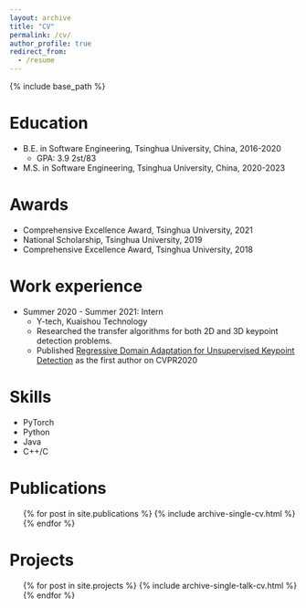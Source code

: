 ```yaml
---
layout: archive
title: "CV"
permalink: /cv/
author_profile: true
redirect_from:
  - /resume
---
```


{% include base_path %}

Education
======
* B.E. in Software Engineering, Tsinghua University, China, 2016-2020
  * GPA: 3.9 2st/83
* M.S. in Software Engineering, Tsinghua University, China, 2020-2023

Awards
======
* Comprehensive Excellence Award, Tsinghua University, 2021
* National Scholarship, Tsinghua University, 2019
* Comprehensive Excellence Award, Tsinghua University, 2018

Work experience
======
* Summer 2020 - Summer 2021: Intern
  * Y-tech, Kuaishou Technology
  * Researched the transfer algorithms for both 2D and 3D keypoint detection problems.
  * Published [Regressive Domain Adaptation for Unsupervised Keypoint Detection](https://openaccess.thecvf.com/content/CVPR2021/papers/Jiang_Regressive_Domain_Adaptation_for_Unsupervised_Keypoint_Detection_CVPR_2021_paper.pdf) as the first author on CVPR2020
 
Skills
======
* PyTorch
* Python
* Java
* C++/C

Publications
======
  <ul>{% for post in site.publications %}
    {% include archive-single-cv.html %}
  {% endfor %}</ul>
  
Projects
======
  <ul>{% for post in site.projects %}
    {% include archive-single-talk-cv.html %}
  {% endfor %}</ul>
